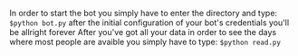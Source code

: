 In order to start the bot you simply have to enter the directory and type:
`$python bot.py`
after the initial configuration of your bot's credentials you'll be allright forever
After you've got all your data in order to see the days where most people are avaible you simply have to type:
`$python read.py`
